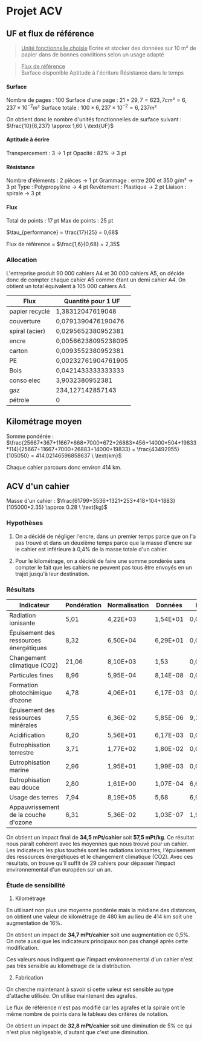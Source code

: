 # Projet ACV

## UF et flux de référence

> <u>Unité fonctionnelle choisie</u>
>	Ecrire et stocker des données sur 10 m² de papier dans de bonnes conditions selon un usage adapté

> <u>Flux de référence</u>  
> 	Surface disponible
> 	Aptitude à l'écriture
> 	Résistance dans le temps

#### Surface

Nombre de pages : 100
Surface d'une page : $21 \times 29,7 = 623,7 cm² = 6,237 \times 10^{-2} m²$ 
Surface totale : $100 \times 6,237 \times 10^{-2}  = 6,237 m²$

On obtient donc le nombre d'unités fonctionnelles de surface suivant : $\frac{10}{6,237} \approx 1,60 \ \text{UF}$
#### Aptitude à écrire

Transpercement : 3 -> 1 pt
Opacité : 82% -> 3 pt
#### Résistance

Nombre d'éléments : 2 pièces -> 1 pt
Grammage : entre 200 et 350 g/m² -> 3 pt
Type : Polypropylène -> 4 pt
Revêtement : Plastique -> 2 pt
Liaison : spirale -> 3 pt

#### Flux

Total de points : 17 pt
Max de points : 25 pt

$\tau_{performance} = \frac{17}{25} = 0,68$

Flux de référence = $\frac{1,6}{0,68} = 2,35$

### Allocation

L'entreprise produit 90 000 cahiers A4 et 30 000 cahiers A5, on décide donc de compter chaque cahier A5 comme étant un demi cahier A4. On obtient un total équivalent à 105 000 cahiers A4.

| Flux           | Quantité pour 1 UF  |
| -------------- | ------------------- |
| papier recyclé | 1,38312047619048    |
| couverture     | 0,0791390476190476  |
| spiral (acier) | 0,0295652380952381  |
| encre          | 0,00566238095238095 |
| carton         | 0,0093552380952381  |
| PE             | 0,00232761904761905 |
| Bois           | 0,0421433333333333  |
| conso elec     | 3,9032380952381     |
| gaz            | 234,127142857143    |
| pétrole        | 0                   |

## Kilométrage moyen

Somme pondérée :
$\frac{25667*367+11667*668+7000*672+26883*456+14000*504+19833*114}{25667+11667+7000+26883+14000+19833} = \frac{43492955}{105050} = 414.02146596858637 \ \text{km}$

Chaque cahier parcours donc environ 414 km.

## ACV d'un cahier

Masse d'un cahier : $\frac{61799+3536+1321+253+418+104+1883}{105000*2.35} \approx 0.28 \ \text{kg}$

### Hypothèses

1) On a décidé de négliger l'encre, dans un premier temps parce que on l'a pas trouvé et dans un deuxième temps parce que la masse d'encre sur le cahier est inférieure à 0,4% de la masse totale d'un cahier.

3) Pour le kilométrage, on a décidé de faire une somme pondérée sans compter le fait que les cahiers ne peuvent pas tous être envoyés en un trajet jusqu'à leur destination. 

### Résultats

| **Indicateur**                         | **Pondération** | **Normalisation** | **Données** | **Données normalisées** | **Données pondérées** | **Pourcentage**    | **Somme cumulée** |
| -------------------------------------- | --------------- | ----------------- | ----------- | ----------------------- | --------------------- | ------------------ | ----------------- |
| Radiation ionisante                    | 5,01            | 4,22E+03          | 1,54E+01    | 0,00364928909952607     | 0,0182829383886256    | 52,8722448258271   | 52,8722448258271  |
| Épuisement des ressources énergétiques | 8,32            | 6,50E+04          | 6,29E+01    | 0,000967692307692308    | 0,0080512             | 23,2831839441373   | 76,1554287699644  |
| Changement climatique (CO2)            | 21,06           | 8,10E+03          | 1,53        | 0,000188888888888889    | 0,003978              | 11,5039380129395   | 87,6593667829039  |
| Particules fines                       | 8,96            | 5,95E-04          | 8,14E-08    | 0,000136806722689076    | 0,00122578823529412   | 3,54484461433233   | 91,2042113972362  |
| Formation photochimique d’ozone        | 4,78            | 4,06E+01          | 6,17E-03    | 0,000151970443349754    | 0,000726418719211823  | 2,10072295556855   | 93,3049343528048  |
| Épuisement des ressources minérales    | 7,55            | 6,36E-02          | 5,85E-06    | 9,19811320754717E-05    | 0,000694457547169811  | 2,0082947650225    | 95,3132291178273  |
| Acidification                          | 6,20            | 5,56E+01          | 6,17E-03    | 0,000110971223021583    | 0,000688021582733813  | 1,98968266448826   | 97,3029117823156  |
| Eutrophisation terrestre               | 3,71            | 1,77E+02          | 1,80E-02    | 0,000101694915254237    | 0,00037728813559322   | 1,09107574783356   | 98,3939875301491  |
| Eutrophisation marine                  | 2,96            | 1,95E+01          | 1,99E-03    | 0,000102051282051282    | 0,000302071794871795  | 0,873558371961412  | 99,2675459021105  |
| Eutrophisation eau douce               | 2,80            | 1,61E+00          | 1,07E-04    | 6,64596273291926E-05    | 0,000186086956521739  | 0,538142989653758  | 99,8056888917643  |
| Usage des terres                       | 7,94            | 8,19E+05          | 5,68        | 6,93528693528694E-06    | 5,50661782661783E-05  | 0,15924532463137   | 99,9649342163957  |
| Appauvrissement de la couche d'ozone   | 6,31            | 5,36E-02          | 1,03E-07    | 1,92164179104478E-06    | 1,21255597014925E-05  | 0,0350657836043658 | 100               |


On obtient un impact final de **34,5 mPt/cahier** soit **57,5 mPt/kg**. Ce résultat nous paraît cohérent avec les moyennes que nous trouvé pour un cahier. Les indicateurs les plus touchés sont les radiations ionisantes, l'épuisement des ressources énergétiques et le changement climatique (CO2).
Avec ces résultats, on trouve qu'il suffit de 29 cahiers pour dépasser l'impact environnemental d'un européen sur un an. 
### Étude de sensibilité

1) Kilométrage

En utilisant non plus une moyenne pondérée mais la médiane des distances, on obtient une valeur de kilométrage de 480 km au lieu de 414 km soit une augmentation de 16%.

On obtient un impact de **34,7 mPt/cahier** soit une augmentation de 0,5%. On note aussi que les indicateurs principaux non pas changé après cette modification.

Ces valeurs nous indiquent que l'impact environnemental d'un cahier n'est pas très sensible au kilométrage de la distribution.

2) Fabrication

On cherche maintenant à savoir si cette valeur est sensible au type d'attache utilisée. On utilise maintenant des agrafes.

Le flux de référence n'est pas modifié car les agrafes et la spirale ont le même nombre de points dans le tableau des critères de notation.

On obtient un impact de **32,8 mPt/cahier** soit une diminution de 5% ce qui n'est plus négligeable, d'autant que c'est une diminution. 